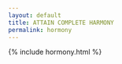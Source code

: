 ```yaml
---
layout: default
title: ATTAIN COMPLETE HARMONY
permalink: hormony
---
```


{% include hormony.html %}